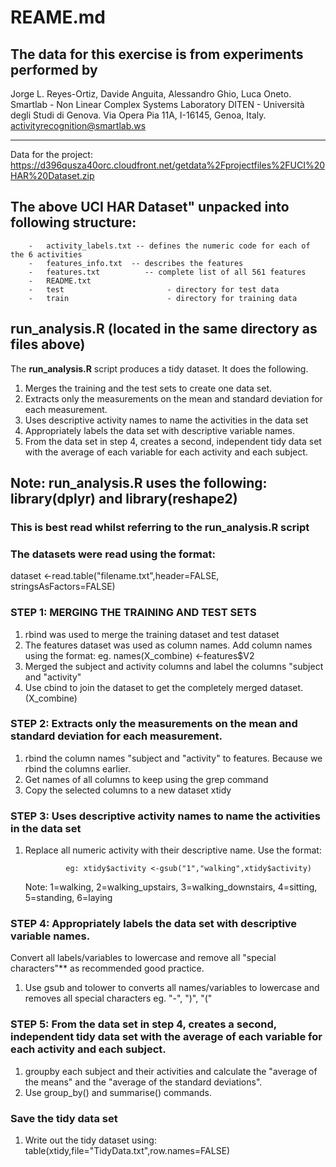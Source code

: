 # REAME.md


The data for this exercise is from experiments performed by
----------
Jorge L. Reyes-Ortiz, Davide Anguita, Alessandro Ghio, Luca Oneto.
Smartlab - Non Linear Complex Systems Laboratory
DITEN - Università degli Studi di Genova.
Via Opera Pia 11A, I-16145, Genoa, Italy.
activityrecognition@smartlab.ws

----------
Data for the project:     https://d396qusza40orc.cloudfront.net/getdata%2Fprojectfiles%2FUCI%20HAR%20Dataset.zip 
##  The above UCI HAR Dataset" unpacked into following structure:

		- 	activity_labels.txt -- defines the numeric code for each of the 6 activities
		- 	features_info.txt  -- describes the features
		- 	features.txt          -- complete list of all 561 features
		- 	README.txt        
		- 	test                       - directory for test data
		- 	train                      - directory for training data	 


##  run_analysis.R  (located in the same directory as files above)

The **run_analysis.R** script produces a tidy dataset. It does the following. 

1. Merges the training and the test sets to create one data set.
2. Extracts only the measurements on the mean and standard deviation for each measurement. 
3. Uses descriptive activity names to name the activities in the data set
4. Appropriately labels the data set with descriptive variable names. 
5. From the data set in step 4, creates a second, independent tidy data set with the average of each variable for each activity and each subject.

## Note: run_analysis.R uses the following:  **library(dplyr)** and **library(reshape2)**

###  This is best read whilst referring to the run_analysis.R script

###  The datasets were read using the format:

dataset <-read.table("filename.txt",header=FALSE, stringsAsFactors=FALSE)


###  STEP 1: MERGING THE TRAINING AND TEST SETS

1. rbind was used to merge the training dataset and test dataset
2. The features dataset was used as column names. Add column names using the format: eg.   names(X_combine) <-features$V2
3. Merged the subject and activity columns and label the columns "subject and  "activity"
4. Use cbind to join the dataset to get the completely merged dataset. (X_combine)


###  STEP 2: Extracts only the measurements on the mean and standard deviation for each measurement. 


1. rbind the column names "subject and "activity" to features. Because we rbind the columns earlier.
2. Get names of all columns to keep using the grep command
3. Copy the selected columns to a new dataset  xtidy

###  STEP 3: Uses descriptive activity names to name the activities in the data set
1. Replace all numeric activity with their descriptive name.  Use the format:

				eg:	xtidy$activity <-gsub("1","walking",xtidy$activity)

	Note:  1=walking,  2=walking_upstairs,  3=walking_downstairs,  4=sitting,  5=standing,  6=laying

 
###  STEP 4:   Appropriately labels the data set with descriptive variable names. 

Convert all labels/variables to lowercase and remove all "special characters"** as recommended good practice.

1. Use gsub and tolower to converts all names/variables to lowercase and removes all special characters eg. "-", ")", "("

###  STEP 5:  From the data set in step 4, creates a second, independent tidy data set with the average of each variable for each activity and each subject.

1.  groupby each subject and their activities and calculate the "average of the means" and the "average of the standard deviations".
2.  Use group_by() and summarise() commands.


###  Save the tidy data set 
1. Write out the tidy dataset using:  table(xtidy,file="TidyData.txt",row.names=FALSE)

